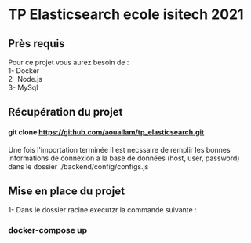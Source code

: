# TP Elasticsearch ecole isitech 2021

## Près requis
Pour ce projet vous aurez besoin de : \
    1- Docker \
    2- Node.js \
    3- MySql 

## Récupération du projet

#### git clone https://github.com/aouallam/tp_elasticsearch.git

Une fois l'importation terminée il est necssaire de remplir les bonnes informations de connexion a la base de données (host, user, password) dans le dossier ./backend/config/configs.js

## Mise en place du projet

1- Dans le dossier racine executzr la commande suivante : 

### docker-compose up